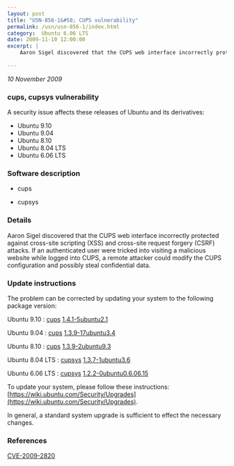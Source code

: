 ```yaml
---
layout: post
title: "USN-856-1&#58; CUPS vulnerability"
permalink: /usn/usn-856-1/index.html
category:  Ubuntu 6.06 LTS
date: 2009-11-10 12:00:00
excerpt: |
    Aaron Sigel discovered that the CUPS web interface incorrectly protected against cross-site scripting (XSS) and cross-site request forgery (CSRF) attacks. If an authenticated user were tricked into visiting a malicious website while logged into CUPS, a remote attacker could modify the CUPS configuration and possibly steal confidential data. 
    
--- 
```

 
 

*10 November 2009*

### cups, cupsys vulnerability

A security issue affects these releases of Ubuntu and its derivatives:

* Ubuntu 9.10
* Ubuntu 9.04
* Ubuntu 8.10
* Ubuntu 8.04 LTS
* Ubuntu 6.06 LTS

### Software description

* cups 

* cupsys 

### Details

Aaron Sigel discovered that the CUPS web interface incorrectly protected against cross-site scripting (XSS) and cross-site request forgery (CSRF) attacks. If an authenticated user were tricked into visiting a malicious website while logged into CUPS, a remote attacker could modify the CUPS configuration and possibly steal confidential data. 

### Update instructions

The problem can be corrected by updating your system to the following package version:

Ubuntu 9.10
 : [cups](https://launchpad.net/ubuntu/+source/cups) <span> [1.4.1-5ubuntu2.1](https://launchpad.net/ubuntu/+source/cups/1.4.1-5ubuntu2.1) </span> 

Ubuntu 9.04
 : [cups](https://launchpad.net/ubuntu/+source/cups) <span> [1.3.9-17ubuntu3.4](https://launchpad.net/ubuntu/+source/cups/1.3.9-17ubuntu3.4) </span> 

Ubuntu 8.10
 : [cups](https://launchpad.net/ubuntu/+source/cups) <span> [1.3.9-2ubuntu9.3](https://launchpad.net/ubuntu/+source/cups/1.3.9-2ubuntu9.3) </span> 

Ubuntu 8.04 LTS
 : [cupsys](https://launchpad.net/ubuntu/+source/cupsys) <span> [1.3.7-1ubuntu3.6](https://launchpad.net/ubuntu/+source/cupsys/1.3.7-1ubuntu3.6) </span> 

Ubuntu 6.06 LTS
 : [cupsys](https://launchpad.net/ubuntu/+source/cupsys) <span> [1.2.2-0ubuntu0.6.06.15](https://launchpad.net/ubuntu/+source/cupsys/1.2.2-0ubuntu0.6.06.15) </span> 

To update your system, please follow these instructions: [https://wiki.ubuntu.com/Security/Upgrades](https://wiki.ubuntu.com/Security/Upgrades).

In general, a standard system upgrade is sufficient to effect the necessary changes. 

### References

 
 [CVE-2009-2820](http://people.ubuntu.com/~ubuntu-security/cve/CVE-2009-2820)
 

